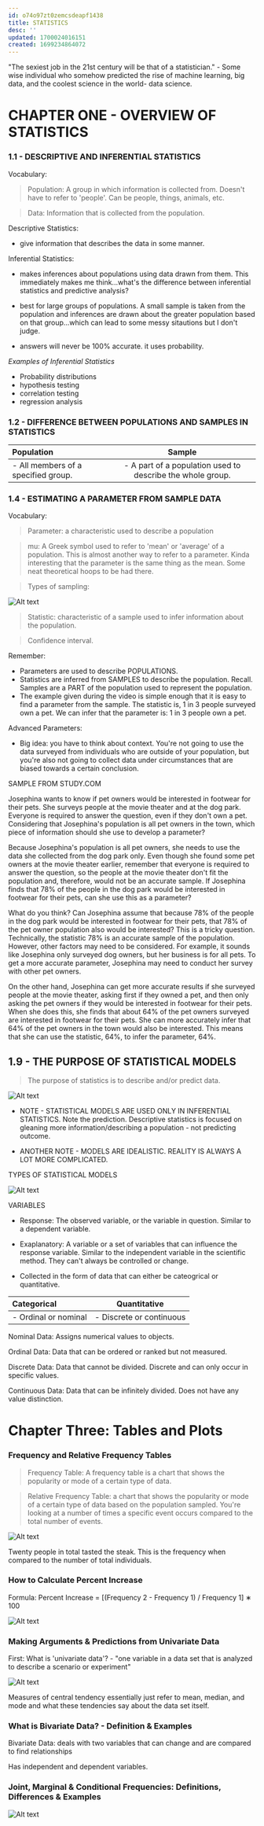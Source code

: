 ```yaml
---
id: o74o97zt0zemcsdeapf1438
title: STATISTICS
desc: ''
updated: 1700024016151
created: 1699234864072
---
```



"The sexiest job in the 21st century will be that of a statistician." - Some wise individual who somehow predicted the rise of machine learning, big data, and the coolest science in the world- data science.

# CHAPTER ONE - OVERVIEW OF STATISTICS

### 1.1 - DESCRIPTIVE AND INFERENTIAL STATISTICS

Vocabulary: 

> Population: A group in which information is collected from. Doesn't have to refer to 'people'. Can be people, things, animals, etc. 

> Data: Information that is collected from the population. 

Descriptive Statistics: 
- give information that describes the data in some manner.

Inferential Statistics: 
- makes inferences about populations using data drawn from them. This immediately makes me think...what's the difference between inferential statistics and predictive analysis?

- best for large groups of populations. A small sample is taken from the population and inferences are drawn about the greater population based on that group...which can lead to some messy sitautions but I don't judge.

- answers will never be 100% accurate. it uses probability.

_Examples of Inferential Statistics_

 - Probability distributions
 - hypothesis testing
 - correlation testing
 - regression analysis

 ### 1.2 - DIFFERENCE BETWEEN POPULATIONS AND SAMPLES IN STATISTICS

| Population     | Sample |
| :---        |    :----:   |
| - All members of a specified group.    | - A part of a population used to describe the whole group.       | 

 ### 1.4 - ESTIMATING A PARAMETER FROM SAMPLE DATA

 Vocabulary: 

 > Parameter: 
 a characteristic used to describe a population

 > mu: A Greek symbol used to refer to 'mean' or 'average' of a population. This is almost another way to refer to a parameter. Kinda interesting that the parameter is the same thing as the mean. Some neat theoretical hoops to be had there. 

 > Types of sampling: 

 ![Alt text](image.png)

 > Statistic: characteristic of a sample used to infer information about the population.

 > Confidence interval. 

 Remember: 

- Parameters are used to describe POPULATIONS.
- Statistics are inferred from SAMPLES to describe the population. Recall. Samples are a PART of the population used to represent the population. 
- The example given during the video is simple enough that it is easy to find a parameter from the sample. The statistic is, 1 in 3 people surveyed own a pet. We can infer that the parameter is: 1 in 3 people own a pet.

Advanced Parameters: 
- Big idea: you have to think about context. You're not going to use the data surveyed from individuals who are outside of your population, but you're also not going to collect data under circumstances that are biased towards a certain conclusion. 

SAMPLE FROM STUDY.COM

Josephina wants to know if pet owners would be interested in footwear for their pets. She surveys people at the movie theater and at the dog park. Everyone is required to answer the question, even if they don't own a pet. Considering that Josephina's population is all pet owners in the town, which piece of information should she use to develop a parameter?

Because Josephina's population is all pet owners, she needs to use the data she collected from the dog park only. Even though she found some pet owners at the movie theater earlier, remember that everyone is required to answer the question, so the people at the movie theater don't fit the population and, therefore, would not be an accurate sample. If Josephina finds that 78% of the people in the dog park would be interested in footwear for their pets, can she use this as a parameter?

What do you think? Can Josephina assume that because 78% of the people in the dog park would be interested in footwear for their pets, that 78% of the pet owner population also would be interested? This is a tricky question. Technically, the statistic 78% is an accurate sample of the population. However, other factors may need to be considered. For example, it sounds like Josephina only surveyed dog owners, but her business is for all pets. To get a more accurate parameter, Josephina may need to conduct her survey with other pet owners.

On the other hand, Josephina can get more accurate results if she surveyed people at the movie theater, asking first if they owned a pet, and then only asking the pet owners if they would be interested in footwear for their pets. When she does this, she finds that about 64% of the pet owners surveyed are interested in footwear for their pets. She can more accurately infer that 64% of the pet owners in the town would also be interested. This means that she can use the statistic, 64%, to infer the parameter, 64%.

## 1.9 - THE PURPOSE OF STATISTICAL MODELS

> The purpose of statistics is to describe and/or predict data. 

![Alt text](image-1.png)

* NOTE - STATISTICAL MODELS ARE USED ONLY IN INFERENTIAL STATISTICS. Note the prediction. Descriptive statistics is focused on gleaning more information/describing a population - not predicting outcome. 

* ANOTHER NOTE - MODELS ARE IDEALISTIC. REALITY IS ALWAYS A LOT MORE COMPLICATED.


TYPES OF STATISTICAL MODELS

![Alt text](image-2.png)

VARIABLES

- Response: The observed variable, or the variable in question. Similar to a dependent variable. 

- Exaplanatory: A variable or a set of variables that can influence the response variable. Similar to the independent variable in the scientific method. They can't always be controlled or change.

- Collected in the form of data that can either be cateogrical or quantitative. 

| Categorical      | Quantitative |
| :---        |    :----:   | 
| - Ordinal or nominal      | - Discrete or continuous       | 



Nominal Data: Assigns numerical values to objects. 

Ordinal Data: Data that can be ordered or ranked but not measured. 

Discrete Data: Data that cannot be divided. Discrete and can only occur in specific values. 

Continuous Data: Data that can be infinitely divided. Does not have any value distinction.

# Chapter Three: Tables and Plots

### Frequency and Relative Frequency Tables

> Frequency Table: A frequency table is a chart that shows the popularity or mode of a certain type of data. 

> Relative Frequency Table: a chart that shows the popularity or mode of a certain type of data based on the population sampled. You're looking at a number of times a specific event occurs compared to the total number of events.

![Alt text](image-10.png)

Twenty people in total tasted the steak. This is the frequency when compared to the number of total individuals.

### How to Calculate Percent Increase
Formula: Percent Increase = [(Frequency 2 - Frequency 1) / Frequency 1] ∗ 100

![Alt text](image-11.png)


### Making Arguments & Predictions from Univariate Data

First: What is 'univariate data'? - "one variable in a data set that is analyzed to describe a scenario or experiment"

![Alt text](image-12.png)

Measures of central tendency essentially just refer to mean, median, and mode and what these tendencies say about the data set itself.

### What is Bivariate Data? - Definition & Examples
Bivariate Data: deals with two variables that can change and are compared to find relationships

Has independent and dependent variables.

### Joint, Marginal & Conditional Frequencies: Definitions, Differences & Examples

![Alt text](image-13.png)
